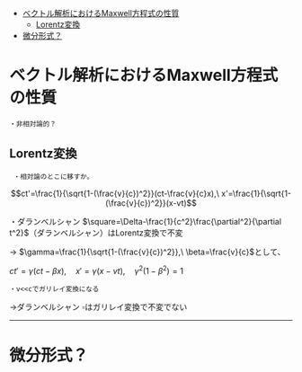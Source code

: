 
- [ベクトル解析におけるMaxwell方程式の性質](#ベクトル解析におけるmaxwell方程式の性質)
  - [Lorentz変換](#lorentz変換)
- [微分形式？](#微分形式)


# ベクトル解析におけるMaxwell方程式の性質

    ・非相対論的？


## Lorentz変換 

     ・相対論のとこに移すか。 

$$ct'=\frac{1}{\sqrt{1-(\frac{v}{c})^2}}(ct-\frac{v}{c}x),\ x'=\frac{1}{\sqrt{1-(\frac{v}{c})^2}}(x-vt)$$

・ダランベルシャン $\square=\Delta-\frac{1}{c^2}\frac{\partial^2}{\partial t^2}$（ダランベルシャン）はLorentz変換で不変

→ $\gamma=\frac{1}{\sqrt{1-(\frac{v}{c})^2}},\ \beta=\frac{v}{c}$として、

$ct'=\gamma(ct-\beta x),\quad x'=\gamma(x-vt),\quad \gamma^2(1-\beta^2)=1$

    ・v<<cでガリレイ変換になる

→ダランベルシャン $\square$はガリレイ変換で不変でない

---

# 微分形式？




